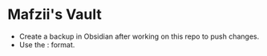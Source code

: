 # Mafzii's Vault
-  Create a backup in Obsidian after working on this repo to push changes.
-  Use the <Backup-msg>:<timestamp> format.